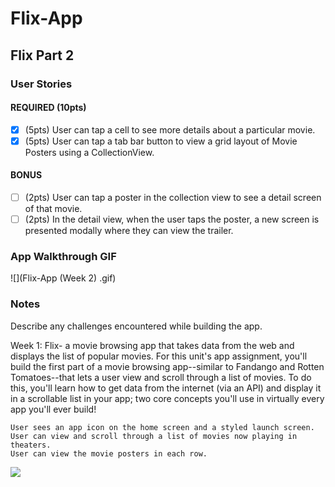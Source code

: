 # Flix-App
## Flix Part 2

### User Stories

#### REQUIRED (10pts)
- [X] (5pts) User can tap a cell to see more details about a particular movie.
- [X] (5pts) User can tap a tab bar button to view a grid layout of Movie Posters using a CollectionView.

#### BONUS
- [ ] (2pts) User can tap a poster in the collection view to see a detail screen of that movie.
- [ ] (2pts) In the detail view, when the user taps the poster, a new screen is presented modally where they can view the trailer.

### App Walkthrough GIF
![](Flix-App (Week 2) .gif)


### Notes
Describe any challenges encountered while building the app.






Week 1:
Flix- a movie browsing app that takes data from the web and displays the list of popular movies.
For this unit's app assignment, you'll build the first part of a movie browsing app--similar to Fandango and Rotten Tomatoes--that lets a user view and scroll through a list of movies. To do this, you'll learn how to get data from the internet (via an API) and display it in a scrollable list in your app; two core concepts you'll use in virtually every app you'll ever build!

    User sees an app icon on the home screen and a styled launch screen.
    User can view and scroll through a list of movies now playing in theaters.
    User can view the movie posters in each row.

![](Flix-App.gif)
